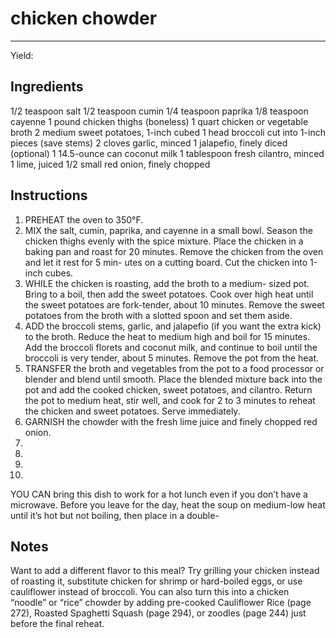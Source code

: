 # chicken chowder
---
Yield: 

## Ingredients
1/2 teaspoon salt
1/2 teaspoon cumin
1/4 teaspoon paprika
1/8 teaspoon cayenne
1 pound chicken thighs (boneless)
1 quart chicken or vegetable broth
2 medium sweet potatoes, 1-inch cubed
1 head broccoli cut into 1-inch pieces
(save stems)
2 cloves garlic, minced
1 jalapefio, finely diced (optional)
1 14.5-ounce can coconut milk
1 tablespoon fresh cilantro, minced
1 lime, juiced
1/2 small red onion, finely chopped

## Instructions
1. PREHEAT the oven to 350°F.
2. MIX the salt, cumin, paprika, and cayenne in a small bowl.
Season the chicken thighs evenly with the spice mixture.
Place the chicken in a baking pan and roast for 20 minutes.
Remove the chicken from the oven and let it rest for 5 min-
utes on a cutting board. Cut the chicken into 1-inch cubes.
3. WHILE the chicken is roasting, add the broth to a medium-
sized pot. Bring to a boil, then add the sweet potatoes. Cook
over high heat until the sweet potatoes are fork-tender,
about 10 minutes. Remove the sweet potatoes from the
broth with a slotted spoon and set them aside.
4. ADD the broccoli stems, garlic, and jalapefio (if you want
the extra kick) to the broth. Reduce the heat to medium
high and boil for 15 minutes. Add the broccoli florets and
coconut milk, and continue to boil until the broccoli is very
tender, about 5 minutes. Remove the pot from the heat.
5. TRANSFER the broth and vegetables from the pot to a
food processor or blender and blend until smooth. Place
the blended mixture back into the pot and add the cooked
chicken, sweet potatoes, and cilantro. Return the pot to
medium heat, stir well, and cook for 2 to 3 minutes to
reheat the chicken and sweet potatoes. Serve immediately.
6. GARNISH the chowder with the fresh lime juice and finely
chopped red onion.
7. 
8. 
9. 
10. 





YOU CAN bring this dish to work for a hot lunch even if
you don’t have a microwave. Before you leave for the day, heat
the soup on medium-low heat until it’s hot but not boiling,
then place in a double-

## Notes

Want to add a different flavor to this
meal? Try grilling your chicken instead
of roasting it, substitute chicken for
shrimp or hard-boiled eggs, or use
cauliflower instead of broccoli. You can
also turn this into a chicken “noodle” or
“rice” chowder by adding pre-cooked
Cauliflower Rice (page 272), Roasted
Spaghetti Squash (page 294), or zoodles
(page 244) just before the final reheat.